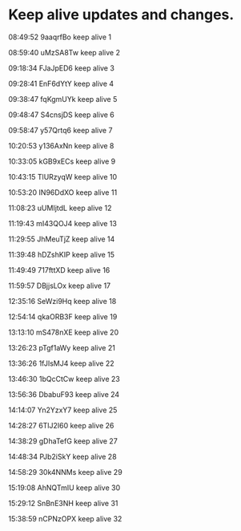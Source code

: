 # Keep alive updates and changes.

08:49:52 9aaqrfBo  keep alive 1

08:59:40 uMzSA8Tw  keep alive 2

09:18:34 FJaJpED6  keep alive 3

09:28:41 EnF6dYtY  keep alive 4

09:38:47 fqKgmUYk  keep alive 5

09:48:47 S4cnsjDS  keep alive 6

09:58:47 y57Qrtq6  keep alive 7

10:20:53 y136AxNn  keep alive 8

10:33:05 kGB9xECs  keep alive 9

10:43:15 TlURzyqW  keep alive 10

10:53:20 IN96DdXO  keep alive 11

11:08:23 uUMIjtdL  keep alive 12

11:19:43 mI43QOJ4  keep alive 13

11:29:55 JhMeuTjZ  keep alive 14

11:39:48 hDZshKIP  keep alive 15

11:49:49 717fttXD  keep alive 16

11:59:57 DBjjsLOx  keep alive 17

12:35:16 SeWzi9Hq  keep alive 18

12:54:14 qkaORB3F  keep alive 19

13:13:10 mS478nXE  keep alive 20

13:26:23 pTgf1aWy  keep alive 21

13:36:26 1fJIsMJ4  keep alive 22

13:46:30 1bQcCtCw  keep alive 23

13:56:36 DbabuF93  keep alive 24

14:14:07 Yn2YzxY7  keep alive 25

14:28:27 6TlJ2I60  keep alive 26

14:38:29 gDhaTefG  keep alive 27

14:48:34 PJb2iSkY  keep alive 28

14:58:29 30k4NNMs  keep alive 29

15:19:08 AhNQTmIU  keep alive 30

15:29:12 SnBnE3NH  keep alive 31

15:38:59 nCPNzOPX  keep alive 32
